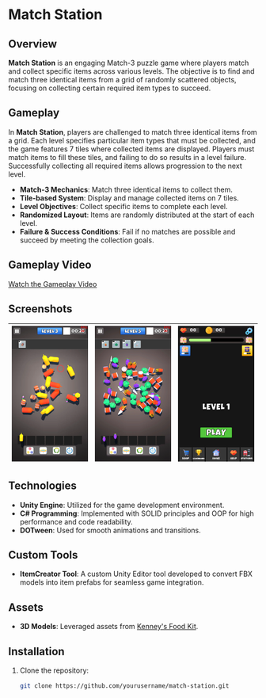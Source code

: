 # Match Station

## Overview

**Match Station** is an engaging Match-3 puzzle game where players match and collect specific items across various levels. The objective is to find and match three identical items from a grid of randomly scattered objects, focusing on collecting certain required item types to succeed.

## Gameplay

In **Match Station**, players are challenged to match three identical items from a grid. Each level specifies particular item types that must be collected, and the game features 7 tiles where collected items are displayed. Players must match items to fill these tiles, and failing to do so results in a level failure. Successfully collecting all required items allows progression to the next level.

- **Match-3 Mechanics**: Match three identical items to collect them.
- **Tile-based System**: Display and manage collected items on 7 tiles.
- **Level Objectives**: Collect specific items to complete each level.
- **Randomized Layout**: Items are randomly distributed at the start of each level.
- **Failure & Success Conditions**: Fail if no matches are possible and succeed by meeting the collection goals.

## Gameplay Video

[Watch the Gameplay Video]([https://www.youtube.com/watch?v=du_ytklzoSc](https://www.youtube.com/embed/du_ytklzoSc))

## Screenshots

| ![Screenshot 1](MessyMatch3D/Assets/ScreenShoots/Level_3.png) | ![Screenshot 2](MessyMatch3D/Assets/ScreenShoots/Level_5.png) | ![Screenshot 3](MessyMatch3D/Assets/ScreenShoots/MainMenu.png) |
|:------------------------------------:|:------------------------------------:|:------------------------------------:|

## Technologies

- **Unity Engine**: Utilized for the game development environment.
- **C# Programming**: Implemented with SOLID principles and OOP for high performance and code readability.
- **DOTween**: Used for smooth animations and transitions.

## Custom Tools

- **ItemCreator Tool**: A custom Unity Editor tool developed to convert FBX models into item prefabs for seamless game integration.

## Assets

- **3D Models**: Leveraged assets from [Kenney's Food Kit](https://kenney.nl/assets/food-kit).

## Installation

1. Clone the repository:
   ```bash
   git clone https://github.com/yourusername/match-station.git
